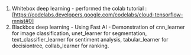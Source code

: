 1) Whitebox deep learning - performed the colab tutorial : [https://codelabs.developers.google.com/codelabs/cloud-tensorflow-mnist#0]
2) Blackbox deep learning - Using Fast AI - Demonstration of cnn_learner for image classification, unet_learner for segmentation, text_classifier_learner for sentiment analysis, tabular_learner for decisiontree, collab_learner for ranking.
